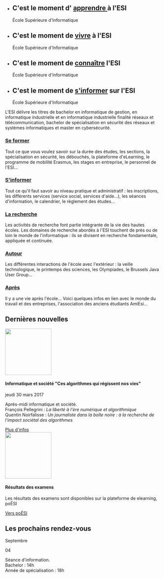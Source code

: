 <div class="slider">
  <ul class="bxslider">
    <li>
      <div class="container">
        <div class="info">
          <h2>C'est le moment d'
          <a href="sections_fr.htm">
            <strong>apprendre</strong>
          </a>
          <strong> &agrave; l'ESI</strong>
          </h2>
          <a class="ESIname">&Eacute;cole Sup&eacute;rieure d'Informatique</a>
        </div>
      </div>
    </li>
    <li class="gestion">
      <div class="container">
        <div class="info">
          <h2>C'est le moment de <a href="present_fr.htm"><strong>vivre</strong></a> &agrave; l'<strong>ESI</strong></h2>
          <a class="ESIname">&Eacute;cole Sup&eacute;rieure d'Informatique</a>
        </div>
      </div>
    </li>
    <li class="indus">
      <div class="container">
        <div class="info">
          <h2>C'est le moment de <a href="#events"><strong>conna&icirc;tre</strong></a> l'<strong>ESI</strong></h2>
          <a class="ESIname">&Eacute;cole Sup&eacute;rieure d'Informatique</a>
        </div>
      </div>
    </li>
    <li class="reseau">
      <div class="container">
        <div class="info">
          <h2>C'est le moment de <a href="#events"><strong>s'informer</strong></a> sur l'<strong>ESI</strong></h2>
          <a class="ESIname">&Eacute;cole Sup&eacute;rieure d'Informatique</a>
        </div>
      </div>
    </li>
  </ul>
</div>
<!--
<section class="announce">
  <article>
    <p>
      Prochaine session BRUJUG le mercredi 18 janvier &agrave; 19h: "<a href="https://app.box.com/v/brujug-spring-5" target="_blank">Spring Framework 5.0 - Themes & Trends</a>".
    </p>
  </article>
</section>
-->
<section  class="abstract">
  <article>
    <p>
      L'ESI d&eacute;livre les titres de
      <emph>bachelor</emph> en informatique de gestion,
      en informatique industrielle et
      en informatique industrielle finalit&eacute; r&eacute;seaux et t&eacute;l&eacute;communication,
      <emph>bachelor</emph> de sp&eacute;cialisation en s&eacute;curit&eacute; des r&eacute;seaux
      et syst&egrave;mes informatiques et
      <emph>master</emph> en cybers&eacute;curit&eacute;.
    </p>
  </article>
</section>
<section class="posts"><div class="container">
  <article>
    <div class="pic"><i class="fa fa-book fa-4x"></i></div>
    <div class="info">
      <h3><a href="present_fr.htm">Se former</a></h3>
      <p>Tout ce que vous voulez savoir sur la dur&eacute;e des &eacute;tudes, les sections, la sp&eacute;cialisation en s&eacute;curit&eacute;,
        les d&eacute;bouch&eacute;s, la plateforme d'eLearning, le programme de mobilit&eacute; Erasmus, les stages en entreprise, le personnel de l'ESI...
      </p>
    </div>
  </article>
  <article>
    <div class="pic"><i class="fa fa-question fa-4x"></i></div>
    <div class="info">
      <h3><a href="inscription_fr.htm">S'informer</a></h3>
      <p>Tout ce qu'il faut savoir au niveau pratique et administratif : les inscriptions, les diff&eacute;rents services
        (service social, services d'aide...), les s&eacute;ances d'information, le calendrier, le r&egrave;glement des &eacute;tudes...
      </p>
    </div>
  </article>
  <article>
    <div class="pic"><i class="fa fa-flask fa-4x"></i></div>
    <div class="info">
      <h3><a href="rechfond_fr.htm">La recherche</a></h3>
      <p>
        Les activit&eacute;s de recherche font partie int&eacute;grante de la vie des hautes &eacute;coles.
        Les domaines de recherche abord&eacute;s &agrave; l'ESI touchent de pr&egrave;s ou de loin le monde de l'informatique :
        ils se divisent en recherche fondamentale, appliqu&eacute;e et continu&eacute;e.
      </p>
    </div>
  </article>
  <article>
    <div class="pic"><i class="fa fa-users fa-4x"></i></div>
    <div class="info">
      <h3><a href="infosoc_fr.htm">Autour</a></h3>
      <p>
        Les diff&eacute;rentes interactions de l'&eacute;cole avec l'ext&eacute;rieur :
        la veille technologique, le printemps des sciences, les Olympiades, le Brussels Java User Group...
      </p>
    </div>
  </article>
  <article>
    <div class="pic"><i class="fa fa-building fa-4x"></i></div>
    <div class="info">
      <h3><a href="emploi_fr.htm">Apr&egrave;s</a></h3>
      <p>
        Il y a une vie apr&egrave;s l'&eacute;cole...
        Voici quelques infos en lien avec le monde du travail et des entreprises,
        l'association des anciens &eacute;tudiants AmiEsi...
      </p>
    </div>
  </article>
</div></section>
<section class="news"><div class="container">
  <h2>Derni&egrave;res nouvelles</h2>
  <article>
    <div class="pic"><img src="images/2017-infosoc-small.jpg" alt="" width="150px"></div>
    <div class="info">
      <h4>Informatique et soci&eacute;t&eacute; "Ces algorithmes qui r&eacute;gissent nos vies"</h4>
      <p class="date">jeudi 30 mars 2017</p>
      <p>Apr&egrave;s-midi informatique et soci&eacute;t&eacute;. <br>
        Fran&ccedil;ois Pellegrini : <em>La libert&eacute; &agrave; l'&egrave;re num&eacute;rique et algorithmique</em><br>
      Quentin Noirfalisse : <em>Un journaliste dans la bo&icirc;te noire : &agrave; la recherche de l'impact soci&eacute;tal des algorithmes</em></p>
      <a href="infosoc_fr.htm" class="more">Plus d'infos</a>
    </div>
  </article>
  <article>
    <div class="pic"><img src="images/poesi.png" alt="" width="150px"></div>
    <div class="info">
      <h4>R&eacute;sultats des examens</h4>
      <p class="date"></p>
      <p>
        Les r&eacute;sultats des examens sont disponibles sur la plateforme de
        elearning, po&Eacute;SI
        </p><a href="https://elearning.esi.heb.be/" target="_new" class="more">Vers po&Eacute;SI</a>
      </div>
    </article>
  </div></section>
  <section class="events">
    <a id="events"></a>
    <div class="container">
      <h2>Les prochains rendez-vous</h2>
      <!--
      <article>
        <div class="current-date">
          <p>Janvier</p>
          <p class="date">18</p>
        </div>
        <div class="info">
          <p>Session Brussels Java User Group &agrave; 19h.</p>
          <a href="brujug_fr.htm" class="more">En savoir plus...</a>
        </div>
      </article>
      -->
      <article>
        <div class="current-date">
          <p>Septembre</p>
          <p class="date">04</p>
        </div>
        <div class="info">
          <p>
            S&eacute;ance d'information.<br>
            Bachelor : 14h<br>
            Ann&eacute;e de sp&eacute;cialisation : 18h
          </p>
        </div>
      </article>
      <div class="btn-holder"></div>
    </div>
  </section>